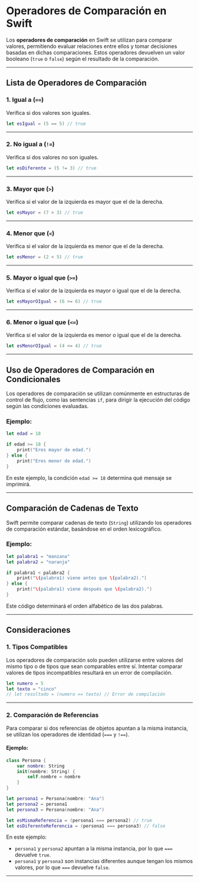 # Operadores de Comparación en Swift

Los **operadores de comparación** en Swift se utilizan para comparar valores, permitiendo evaluar relaciones entre ellos y tomar decisiones basadas en dichas comparaciones. Estos operadores devuelven un valor booleano (`true` o `false`) según el resultado de la comparación.

---

## Lista de Operadores de Comparación

### 1. **Igual a (`==`)**

Verifica si dos valores son iguales.

```swift
let esIgual = (5 == 5) // true
```

---

### 2. **No igual a (`!=`)**

Verifica si dos valores no son iguales.

```swift
let esDiferente = (5 != 3) // true
```

---

### 3. **Mayor que (`>`)**

Verifica si el valor de la izquierda es mayor que el de la derecha.

```swift
let esMayor = (7 > 3) // true
```

---

### 4. **Menor que (`<`)**

Verifica si el valor de la izquierda es menor que el de la derecha.

```swift
let esMenor = (2 < 5) // true
```

---

### 5. **Mayor o igual que (`>=`)**

Verifica si el valor de la izquierda es mayor o igual que el de la derecha.

```swift
let esMayorOIgual = (6 >= 6) // true
```

---

### 6. **Menor o igual que (`<=`)**

Verifica si el valor de la izquierda es menor o igual que el de la derecha.

```swift
let esMenorOIgual = (4 <= 4) // true
```

---

## Uso de Operadores de Comparación en Condicionales

Los operadores de comparación se utilizan comúnmente en estructuras de control de flujo, como las sentencias `if`, para dirigir la ejecución del código según las condiciones evaluadas.

### Ejemplo:

```swift
let edad = 18

if edad >= 18 {
    print("Eres mayor de edad.")
} else {
    print("Eres menor de edad.")
}
```

En este ejemplo, la condición `edad >= 18` determina qué mensaje se imprimirá.

---

## Comparación de Cadenas de Texto

Swift permite comparar cadenas de texto (`String`) utilizando los operadores de comparación estándar, basándose en el orden lexicográfico.

### Ejemplo:

```swift
let palabra1 = "manzana"
let palabra2 = "naranja"

if palabra1 < palabra2 {
    print("\(palabra1) viene antes que \(palabra2).")
} else {
    print("\(palabra1) viene después que \(palabra2).")
}
```

Este código determinará el orden alfabético de las dos palabras.

---

## Consideraciones

### 1. **Tipos Compatibles**

Los operadores de comparación solo pueden utilizarse entre valores del mismo tipo o de tipos que sean comparables entre sí. Intentar comparar valores de tipos incompatibles resultará en un error de compilación.

```swift
let numero = 5
let texto = "cinco"
// let resultado = (numero == texto) // Error de compilación
```

---

### 2. **Comparación de Referencias**

Para comparar si dos referencias de objetos apuntan a la misma instancia, se utilizan los operadores de identidad (`===` y `!==`).

#### Ejemplo:

```swift
class Persona {
    var nombre: String
    init(nombre: String) {
        self.nombre = nombre
    }
}

let persona1 = Persona(nombre: "Ana")
let persona2 = persona1
let persona3 = Persona(nombre: "Ana")

let esMismaReferencia = (persona1 === persona2) // true
let esDiferenteReferencia = (persona1 === persona3) // false
```

En este ejemplo:
- `persona1` y `persona2` apuntan a la misma instancia, por lo que `===` devuelve `true`.
- `persona1` y `persona3` son instancias diferentes aunque tengan los mismos valores, por lo que `===` devuelve `false`.

---
